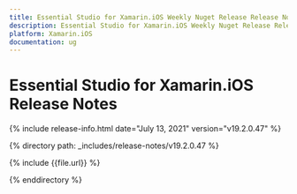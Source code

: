 ```yaml
---
title: Essential Studio for Xamarin.iOS Weekly Nuget Release Release Notes  
description: Essential Studio for Xamarin.iOS Weekly Nuget Release Release Notes  
platform: Xamarin.iOS
documentation: ug
---
```


# Essential Studio for Xamarin.iOS  Release Notes  

{% include release-info.html date="July 13, 2021"  version="v19.2.0.47" %} 


{% directory path: _includes/release-notes/v19.2.0.47 %}

{% include {{file.url}} %}

{% enddirectory %}